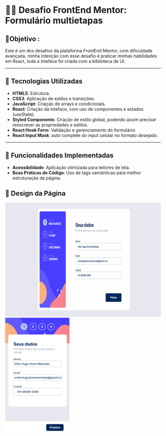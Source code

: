 # 👨‍💻 Desafio FrontEnd Mentor: Formulário multietapas #


## 🎯Objetivo :
 Este é um dos desafios da plataforma FrontEnd Mentor, com dificuldade avançada, minha intenção com esse desafio é praticar minhas habilidades em React, toda a inteface foi criada com a biblioteca de UI. 

---

## 🚀 Tecnologias Utilizadas

- **HTML5**: Estrutura.
- **CSS3**: Aplicação de estilos e transições.
- **JavaScript**: Criação de arrays e condicionais.
- **React**: Criação da inteface, com uso de componentes e estados (useState).
- **Styled Components**: Criação de estilo global, podendo assim precisar reescrever as propriedades e estilos.
- **React Hook Form**: Validação e gerenciamento do formulário.
- **React Input Mask**: auto complete do input celular no formato desejado.

---

## 🎯 Funcionalidades Implementadas
- **Acessibilidade**: Aplicação otimizada para leitores de tela.
- **Boas Práticas de Código**: Uso de tags semânticas para melhor estruturação da página.

## 🎨 Design da Página
<img src="/gifs/design-desktop.gif" height="370px" width="780px">           <img src="/gifs/design-mobile.gif" height="370px">

